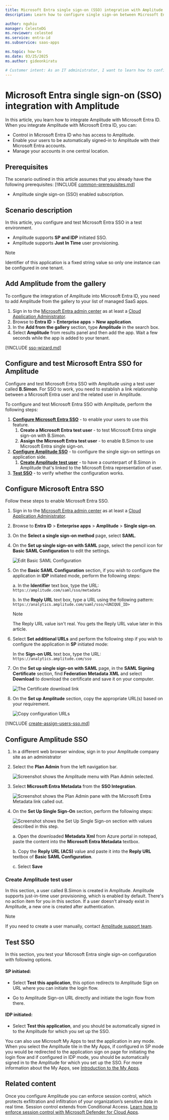 ```yaml
---
title: Microsoft Entra single sign-on (SSO) integration with Amplitude
description: Learn how to configure single sign-on between Microsoft Entra ID and Amplitude.

author: nguhiu
manager: CelesteDG
ms.reviewer: celested
ms.service: entra-id
ms.subservice: saas-apps

ms.topic: how-to
ms.date: 03/25/2025
ms.author: gideonkiratu

# Customer intent: As an IT administrator, I want to learn how to configure single sign-on between Microsoft Entra ID and Amplitude so that I can control who has access to Amplitude, enable automatic sign-in with Microsoft Entra accounts, and manage my accounts in one central location.
---
```


# Microsoft Entra single sign-on (SSO) integration with Amplitude

In this article,  you learn how to integrate Amplitude with Microsoft Entra ID. When you integrate Amplitude with Microsoft Entra ID, you can:

* Control in Microsoft Entra ID who has access to Amplitude.
* Enable your users to be automatically signed-in to Amplitude with their Microsoft Entra accounts.
* Manage your accounts in one central location.

## Prerequisites

The scenario outlined in this article assumes that you already have the following prerequisites:
[!INCLUDE [common-prerequisites.md](~/identity/saas-apps/includes/common-prerequisites.md)]
* Amplitude single sign-on (SSO) enabled subscription.

## Scenario description

In this article,  you configure and test Microsoft Entra SSO in a test environment.

* Amplitude supports **SP and IDP** initiated SSO.
* Amplitude supports **Just In Time** user provisioning.

> [!NOTE]
> Identifier of this application is a fixed string value so only one instance can be configured in one tenant.

## Add Amplitude from the gallery

To configure the integration of Amplitude into Microsoft Entra ID, you need to add Amplitude from the gallery to your list of managed SaaS apps.

1. Sign in to the [Microsoft Entra admin center](https://entra.microsoft.com) as at least a [Cloud Application Administrator](~/identity/role-based-access-control/permissions-reference.md#cloud-application-administrator).
1. Browse to **Entra ID** > **Enterprise apps** > **New application**.
1. In the **Add from the gallery** section, type **Amplitude** in the search box.
1. Select **Amplitude** from results panel and then add the app. Wait a few seconds while the app is added to your tenant.

 [!INCLUDE [sso-wizard.md](~/identity/saas-apps/includes/sso-wizard.md)]

<a name='configure-and-test-azure-ad-sso-for-amplitude'></a>

## Configure and test Microsoft Entra SSO for Amplitude

Configure and test Microsoft Entra SSO with Amplitude using a test user called **B.Simon**. For SSO to work, you need to establish a link relationship between a Microsoft Entra user and the related user in Amplitude.

To configure and test Microsoft Entra SSO with Amplitude, perform the following steps:

1. **[Configure Microsoft Entra SSO](#configure-azure-ad-sso)** - to enable your users to use this feature.
    1. **Create a Microsoft Entra test user** - to test Microsoft Entra single sign-on with B.Simon.
    1. **Assign the Microsoft Entra test user** - to enable B.Simon to use Microsoft Entra single sign-on.
1. **[Configure Amplitude SSO](#configure-amplitude-sso)** - to configure the single sign-on settings on application side.
    1. **[Create Amplitude test user](#create-amplitude-test-user)** - to have a counterpart of B.Simon in Amplitude that's linked to the Microsoft Entra representation of user.
1. **[Test SSO](#test-sso)** - to verify whether the configuration works.

<a name='configure-azure-ad-sso'></a>

## Configure Microsoft Entra SSO

Follow these steps to enable Microsoft Entra SSO.

1. Sign in to the [Microsoft Entra admin center](https://entra.microsoft.com) as at least a [Cloud Application Administrator](~/identity/role-based-access-control/permissions-reference.md#cloud-application-administrator).
1. Browse to **Entra ID** > **Enterprise apps** > **Amplitude** > **Single sign-on**.
1. On the **Select a single sign-on method** page, select **SAML**.
1. On the **Set up single sign-on with SAML** page, select the pencil icon for **Basic SAML Configuration** to edit the settings.

   ![Edit Basic SAML Configuration](common/edit-urls.png)

1. On the **Basic SAML Configuration** section, if you wish to configure the application in **IDP** initiated mode, perform the following steps:

    a. In the **Identifier** text box, type the URL:
    `https://amplitude.com/saml/sso/metadata`

    b. In the **Reply URL** text box, type a URL using the following pattern:
    `https://analytics.amplitude.com/saml/sso/<UNIQUE_ID>`

    > [!NOTE]
	> The Reply URL value isn't  real. You gets the Reply URL value later in this article.

1. Select **Set additional URLs** and perform the following step if you wish to configure the application in **SP** initiated mode:

    In the **Sign-on URL** text box, type the URL:
    `https://analytics.amplitude.com/sso`

1. On the **Set up single sign-on with SAML** page, in the **SAML Signing Certificate** section,  find **Federation Metadata XML** and select **Download** to download the certificate and save it on your computer.

	![The Certificate download link](common/metadataxml.png)

1. On the **Set up Amplitude** section, copy the appropriate URL(s) based on your requirement.

	![Copy configuration URLs](common/copy-configuration-urls.png)

<a name='create-an-azure-ad-test-user'></a>

[!INCLUDE [create-assign-users-sso.md](~/identity/saas-apps/includes/create-assign-users-sso.md)]

## Configure Amplitude SSO




1. In a different web browser window, sign in to your Amplitude company site as an administrator

1. Select the **Plan Admin** from the left navigation bar.

	![Screenshot shows the Amplitude menu with Plan Admin selected.](./media/amplitude-tutorial/plan-tab.png)

1. Select **Microsoft Entra Metadata** from the **SSO Integration**.

	![Screenshot shows the Plan Admin pane with the Microsoft Entra Metadata link called out.](./media/amplitude-tutorial/metadata.png)

1. On the **Set Up Single Sign-On** section, perform the following steps:

	![Screenshot shows the Set Up Single Sign-on section with values described in this step.](./media/amplitude-tutorial/configuration.png)

	a. Open the downloaded **Metadata Xml** from Azure portal in notepad, paste the content into the **Microsoft Entra Metadata** textbox.

	b. Copy the **Reply URL (ACS)** value and paste it into the **Reply URL** textbox of **Basic SAML Configuration**.

	c. Select **Save**

### Create Amplitude test user

In this section, a user called B.Simon is created in Amplitude. Amplitude supports just-in-time user provisioning, which is enabled by default. There's no action item for you in this section. If a user doesn't already exist in Amplitude, a new one is created after authentication.

> [!Note]
> If you need to create a user manually, contact [Amplitude support team](https://amplitude.zendesk.com).

## Test SSO

In this section, you test your Microsoft Entra single sign-on configuration with following options. 

#### SP initiated:

* Select **Test this application**, this option redirects to Amplitude Sign on URL where you can initiate the login flow.  

* Go to Amplitude Sign-on URL directly and initiate the login flow from there.

#### IDP initiated:

* Select **Test this application**, and you should be automatically signed in to the Amplitude for which you set up the SSO. 

You can also use Microsoft My Apps to test the application in any mode. When you select the Amplitude tile in the My Apps, if configured in SP mode you would be redirected to the application sign on page for initiating the login flow and if configured in IDP mode, you should be automatically signed in to the Amplitude for which you set up the SSO. For more information about the My Apps, see [Introduction to the My Apps](https://support.microsoft.com/account-billing/sign-in-and-start-apps-from-the-my-apps-portal-2f3b1bae-0e5a-4a86-a33e-876fbd2a4510).

## Related content

Once you configure Amplitude you can enforce session control, which protects exfiltration and infiltration of your organization’s sensitive data in real time. Session control extends from Conditional Access. [Learn how to enforce session control with Microsoft Defender for Cloud Apps](/cloud-app-security/proxy-deployment-aad).

